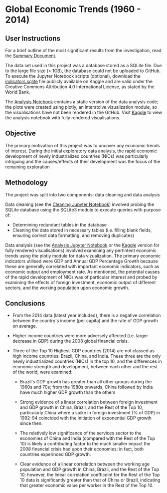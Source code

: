 # Global Economic Trends (1960 - 2014)

## User Instructions
For a brief outline of the most significant results from the investigation, read the [Summary Document](https://github.com/dilraj451/WDI-Analysis/blob/main/summary_document.pdf).

The data set used in this project was a database stored as a SQLite file. Due to the large file size (> 1GB), the database could not be uploaded to GitHub. To execute the Jupyter Notebook scripts (optional), download the [indicators.sqlite](https://www.kaggle.com/datasets/psycon/world-development-indicators/download?datasetVersionNumber=21) file publicly available on Kaggle and are valid under the Creative Commons Attribution 4.0 International License, as stated by the World Bank.

The [Analysis Notebook](https://github.com/dilraj451/WDI-Analysis/blob/main/analysis.ipynb) contains a static version of the data analysis code; the plots were created using plotly, an interatcive vizualization module, so the visualisations have not been rendered in the GitHub. Visit [Kaggle](https://www.kaggle.com/code/dilrajsidhu/wdi-analysis?scriptVersionId=139167978#) to view the analysis notebook with fully rendered visualisations.

## Objective
The primary motivation of this project was to uncover any economic trends of interest. During the initial exploratory data analysis, the rapid economic development of newly industrialized countries (NICs) was particularly intriguing and the causes/effects of their development was the focus of the remaining exploration

## Methodology
The project was split into two components: data cleaning and data analysis

Data cleaning (see the [Cleaning Jupyter Notebook](https://github.com/dilraj451/WDI-Analysis/blob/main/cleaning.ipynb)) involved probing the SQLite database using the SQLite3 module to execute queries with purpose of:

* Determining redundant tables in the database
* Cleaning the data stored in necessary tables (i.e. filling blank fields, ensuring correct data formatting, and removing duplicates)

Data analysis (see the [Analysis Jupyter Notebook](https://github.com/dilraj451/WDI-Analysis/blob/main/analysis.ipynb) or the [Kaggle](https://www.kaggle.com/code/dilrajsidhu/wdi-analysis?scriptVersionId=139167978#) version for fully rendered visualisations) involved examining any pertintent economic trends using the plotly module for data vizualization. The primary economic indicators utilised were GDP and Annual GDP Percentage Growth because these are generally correlated with important economic indicators, such as economic output and employment rate. As mentioned, the potential causes of the rapid development of NICs was of particular interest and probed by examining the effects of foreign investment, economic output of different sectors, and the working population upon economic growth.

## Conclusions
* From the 2014 data (latest year included), there is a negative correlation between the country's income (per capita) and the rate of GDP growth on average.

* Higher income countries were more adversely affected (i.e. larger decrease in GDP) during the 2008 global financial crisis.

* Three of the Top 10 Highest-GDP countries (2014) are not classed as high income countries: Brazil, China, and India. These three are the only newly industrialized countries (NICs) in the top 10, and the differences in economic strength and development, between each other and the rest of the world, were examined:
    * Brazil's GDP growth has greater than all other groups during the 1960s and 70s; from the 1980s onwards, China followed by India have much higher GDP growth than the others

    * Strong evidence of a linear correlation between foreign investment and GDP growth in China, Brazil, and the Rest of the Top 10, particularly China where a spike in foreign investment (% of GDP) in 1992-94 coincided with the initiation of exponential GDP growth since then.

    * The relatively low significance of the services sector to the economies of China and India (compared with the Rest of the Top 10) is likely a contributing factor to the much smaller impact the 2008 financial crisis had upon their economies; in fact, both countries experinced GDP growth.
    
    * Clear evidence of a linear correlation between the working age population and GDP growth in China, Brazil, and the Rest of the Top 10; however, the linear correlation coefficeint for the Rest of the Top 10 data is significantly greater than that of China or Brazil, indicating that greater economic value per worker in the Rest of the Top 10.
